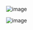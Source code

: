 ![image](https://user-images.githubusercontent.com/25077504/197508478-e20d1930-a766-4254-92a2-0c6eae4f9a9e.png)

![image](https://user-images.githubusercontent.com/25077504/197508664-64b3d73d-abf0-4f3f-bab4-6c16616021b2.png)

